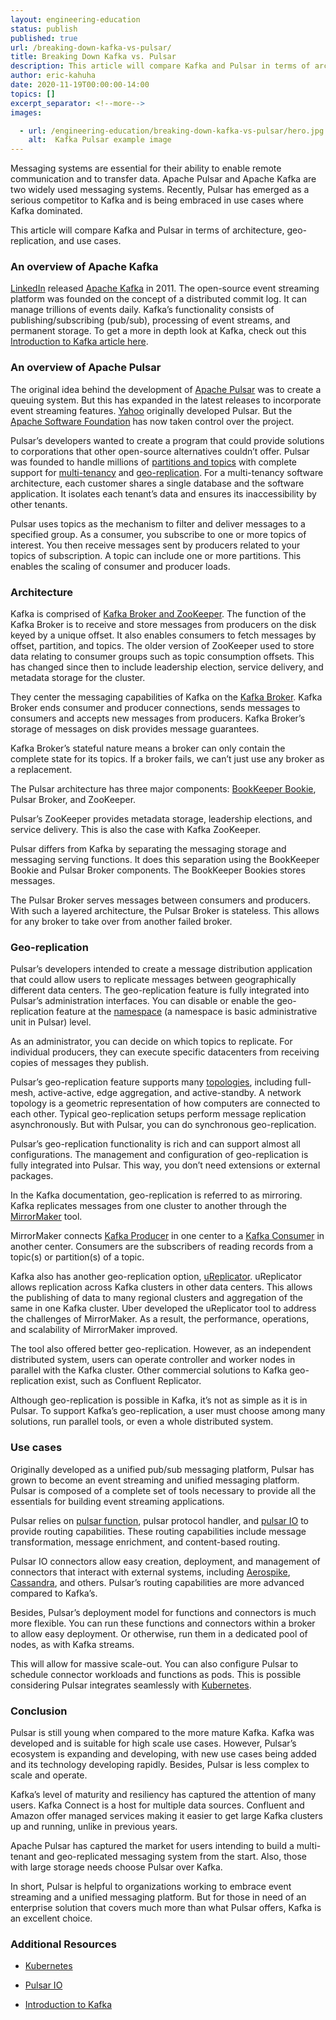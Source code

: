 ```yaml
---
layout: engineering-education
status: publish
published: true
url: /breaking-down-kafka-vs-pulsar/
title: Breaking Down Kafka vs. Pulsar
description: This article will compare Kafka and Pulsar in terms of architecture, geo-replication, and use cases for both.
author: eric-kahuha
date: 2020-11-19T00:00:00-14:00
topics: []
excerpt_separator: <!--more-->
images:

  - url: /engineering-education/breaking-down-kafka-vs-pulsar/hero.jpg
    alt:  Kafka Pulsar example image
---
```

Messaging systems are essential for their ability to enable remote communication and to transfer data. Apache Pulsar and Apache Kafka are two widely used messaging systems. Recently, Pulsar has emerged as a serious competitor to Kafka and is being embraced in use cases where Kafka dominated.
<!--more-->
This article will compare Kafka and Pulsar in terms of architecture, geo-replication, and use cases.

### An overview of Apache Kafka
[LinkedIn](https://engineering.linkedin.com/blog/2019/apache-kafka-trillion-messages) released [Apache Kafka](https://kafka.apache.org/) in 2011. The open-source event streaming platform was founded on the concept of a distributed commit log. It can manage trillions of events daily. Kafka’s functionality consists of publishing/subscribing (pub/sub), processing of event streams, and permanent storage. To get a more in depth look at Kafka, check out this [Introduction to Kafka article here](/introduction-to-kafka/).

### An overview of Apache Pulsar
The original idea behind the development of [Apache Pulsar](https://pulsar.apache.org/) was to create a queuing system. But this has expanded in the latest releases to incorporate event streaming features. [Yahoo](http://www.yahoo.com/) originally developed Pulsar. But the [Apache Software Foundation](https://www.apache.org/) has now taken control over the project.

Pulsar’s developers wanted to create a program that could provide solutions to corporations that other open-source alternatives couldn’t offer. Pulsar was founded to handle millions of [partitions and topics](https://pulsar.apache.org/docs/en/concepts-messaging/#partitioned-topics) with complete support for [multi-tenancy](https://www.gartner.com/en/information-technology/glossary/multitenancy#) and [geo-replication](https://en.wikipedia.org/wiki/Geo-replication). For a multi-tenancy software architecture, each customer shares a single database and the software application. It isolates each tenant’s data and ensures its inaccessibility by other tenants.

Pulsar uses topics as the mechanism to filter and deliver messages to a specified group. As a consumer, you subscribe to one or more topics of interest. You then receive messages sent by producers related to your topics of subscription. A topic can include one or more partitions. This enables the scaling of consumer and producer loads.

### Architecture
Kafka is comprised of [Kafka Broker and ZooKeeper](https://kafka.apache.org/documentation/#brokerconfigs). The function of the Kafka Broker is to receive and store messages from producers on the disk keyed by a unique offset. It also enables consumers to fetch messages by offset, partition, and topics. The older version of ZooKeeper used to store data relating to consumer groups such as topic consumption offsets. This has changed since then to include leadership election, service delivery, and metadata storage for the cluster.

They center the messaging capabilities of Kafka on the [Kafka Broker](https://jaceklaskowski.gitbooks.io/apache-kafka/content/kafka-brokers.html). Kafka Broker ends consumer and producer connections, sends messages to consumers and accepts new messages from producers. Kafka Broker’s storage of messages on disk provides message guarantees.

Kafka Broker’s stateful nature means a broker can only contain the complete state for its topics. If a broker fails, we can’t just use any broker as a replacement.

The Pulsar architecture has three major components: [BookKeeper Bookie](https://bookkeeper.apache.org/docs/4.6.1/admin/bookies/), Pulsar Broker, and ZooKeeper.

Pulsar’s ZooKeeper provides metadata storage, leadership elections, and service delivery. This is also the case with Kafka ZooKeeper.

Pulsar differs from Kafka by separating the messaging storage and messaging serving functions. It does this separation using the BookKeeper Bookie and Pulsar Broker components. The BookKeeper Bookies stores messages.

The Pulsar Broker serves messages between consumers and producers. With such a layered architecture, the Pulsar Broker is stateless. This allows for any broker to take over from another failed broker.

### Geo-replication
Pulsar’s developers intended to create a message distribution application that could allow users to replicate messages between geographically different data centers. The geo-replication feature is fully integrated into Pulsar’s administration interfaces. You can disable or enable the geo-replication feature at the [namespace](https://pulsar.apache.org/docs/en/admin-api-namespaces/#) (a namespace is basic administrative unit in Pulsar) level.

As an administrator, you can decide on which topics to replicate. For individual producers, they can execute specific datacenters from receiving copies of messages they publish.

Pulsar’s geo-replication feature supports many [topologies](https://beginnersbook.com/2019/03/computer-network-topology-mesh-star-bus-ring-and-hybrid/), including full-mesh, active-active, edge aggregation, and active-standby. A network topology is a geometric representation of how computers are connected to each other. Typical geo-replication setups perform message replication asynchronously. But with Pulsar, you can do synchronous geo-replication.

Pulsar’s geo-replication functionality is rich and can support almost all configurations. The management and configuration of geo-replication is fully integrated into Pulsar. This way, you don’t need extensions or external packages.

In the Kafka documentation, geo-replication is referred to as mirroring. Kafka replicates messages from one cluster to another through the [MirrorMaker](https://cwiki.apache.org/confluence/pages/viewpage.action?pageId=27846330) tool.

MirrorMaker connects [Kafka Producer](https://kafka.apache.org/10/javadoc/org/apache/kafka/clients/producer/KafkaProducer.html) in one center to a [Kafka Consumer](https://kafka.apache.org/26/javadoc/index.html?org/apache/kafka/clients/consumer/KafkaConsumer.html) in another center. Consumers are the subscribers of reading records from a topic(s) or partition(s) of a topic.

Kafka also has another geo-replication option, [uReplicator](https://eng.uber.com/ureplicator-apache-kafka-replicator/). uReplicator allows replication across Kafka clusters in other data centers. This allows the publishing of data to many regional clusters and aggregation of the same in one Kafka cluster. Uber developed the uReplicator tool to address the challenges of MirrorMaker. As a result, the performance, operations, and scalability of MirrorMaker improved.

The tool also offered better geo-replication. However, as an independent distributed system, users can operate controller and worker nodes in parallel with the Kafka cluster. Other commercial solutions to Kafka geo-replication exist, such as Confluent Replicator.

Although geo-replication is possible in Kafka, it’s not as simple as it is in Pulsar. To support Kafka’s geo-replication, a user must choose among many solutions, run parallel tools, or even a whole distributed system.

### Use cases
Originally developed as a unified pub/sub messaging platform, Pulsar has grown to become an event streaming and unified messaging platform. Pulsar is composed of a complete set of tools necessary to provide all the essentials for building event streaming applications.

Pulsar relies on [pulsar function](https://pulsar.apache.org/docs/en/functions-overview/), pulsar protocol handler, and [pulsar IO](https://pulsar.apache.org/docs/en/2.3.1/io-overview/) to provide routing capabilities. These routing capabilities include message transformation, message enrichment, and content-based routing.

Pulsar IO connectors allow easy creation, deployment, and management of connectors that interact with external systems, including [Aerospike](https://www.aerospike.com/), [Cassandra](https://cassandra.apache.org/), and others. Pulsar’s routing capabilities are more advanced compared to Kafka’s.

Besides, Pulsar’s deployment model for functions and connectors is much more flexible. You can run these functions and connectors within a broker to allow easy deployment. Or otherwise, run them in a dedicated pool of nodes, as with Kafka streams.

This will allow for massive scale-out. You can also configure Pulsar to schedule connector workloads and functions as pods. This is possible considering Pulsar integrates seamlessly with [Kubernetes](/what-is-kubernetes/).

### Conclusion
Pulsar is still young when compared to the more mature Kafka. Kafka was developed and is suitable for high scale use cases. However, Pulsar’s ecosystem is expanding and developing, with new use cases being added and its technology developing rapidly. Besides, Pulsar is less complex to scale and operate.

Kafka’s level of maturity and resiliency has captured the attention of many users. Kafka Connect is a host for multiple data sources. Confluent and Amazon offer managed services making it easier to get large Kafka clusters up and running, unlike in previous years.

Apache Pulsar has captured the market for users intending to build a multi-tenant and geo-replicated messaging system from the start. Also, those with large storage needs choose Pulsar over Kafka.

In short, Pulsar is helpful to organizations working to embrace event streaming and a unified messaging platform. But for those in need of an enterprise solution that covers much more than what Pulsar offers, Kafka is an excellent choice.

### Additional Resources
- [Kubernetes](https://kubernetes.io/)

- [Pulsar IO](https://pulsar.apache.org/docs/en/2.3.1/io-overview/)

- [Introduction to Kafka](/introduction-to-kafka/)
